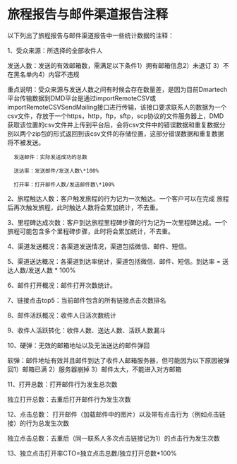# 旅程报告与邮件渠道报告注释

以下列出了旅程报告与邮件渠道报告中一些统计数据的注释：

1、受众来源：所选择的全部收件人

  发送人数：发送的有效邮箱数，需满足以下条件1）拥有邮箱信息2）未退订 3）不在黑名单内4）内容不违规

重点说明：受众来源与发送人数之间有时候会存在数量差，是因为目前Dmartech平台传输数据到DMD平台是通过importRemoteCSV或importRemoteCSVSendMailing接口进行传输，该接口要求联系人的数据为一个csv文件，存放于一个https，http，ftp，sftp，scp协议的文件服务器上，DMD获取该位置的csv文件并上传到平台后，会将csv文件中的错误数据和重复数据分别以两个zip包的形式返回到该csv文件的存储位置，这部分错误数据和重复数据将不被发送。

      发送邮件：实际发送成功的总数

      送达率：发送邮件/发送人数\*100%

      打开率：打开邮件人数/发送邮件数\*100%

2、旅程触达人数：客户触发旅程的行为记为一次触达。一个客户可以在完成 旅程后再次触发旅程，此时触达人数将会累加统计，不去重。

3、里程碑达成次数：客户到达旅程里程碑步骤的行为记为一次里程碑达成。一个旅程可能包含多个里程碑步骤，此时将会累加统计，不去重。

4、渠道发送概况：各渠道发送情况，渠道包括微信、邮件、短信。

5、渠道送达概况：各渠道到达率统计，渠道包括微信、邮件、短信。到达率 = 送达人数/发送人数 \* 100%

6、邮件打开概况：邮件打开次数统计。

7、链接点击top5：当前邮件包含的所有链接点击次数排名

8、邮件活跃概况：收件人日活次数统计

9、收件人活跃转化：收件人数、送达人数、活跃人数漏斗

10、硬弹：无效的邮箱地址以及无法送达的邮件弹回

   软弹：邮件地址有效并且邮件到达了收件人邮箱服务器，但可能因为以下原因被弹回1）邮箱已满 2）服务器崩掉 3）邮件太大，不能进入对方邮箱 

11、打开总数：打开邮件行为发生总次数

   独立打开总数：去重后打开邮件行为发生次数

12、点击总数： 打开邮件（加载邮件中的图片）以及带有点击行为（例如点击链接）的行为总发生次数

   独立点击总数：去重后（同一联系人多次点击链接记为1）的点击行为发生次数

13、独立点击打开率CTO=独立点击总数/独立打开总数\*100%

